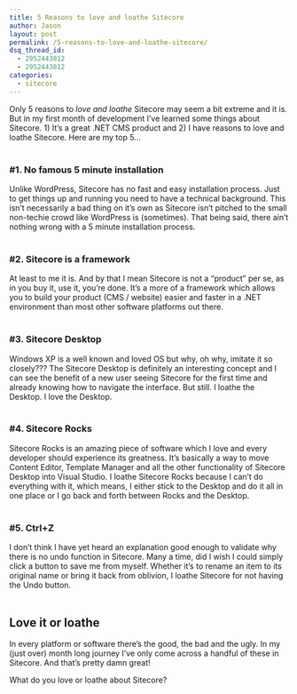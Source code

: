 ```yaml
---
title: 5 Reasons to love and loathe Sitecore
author: Jason
layout: post
permalink: /5-reasons-to-love-and-loathe-sitecore/
dsq_thread_id:
  - 2952443812
  - 2952443812
categories:
  - sitecore
---
```

Only 5 reasons to *love and loathe* Sitecore may seem a bit extreme and it is. But in my first month of development I&#8217;ve learned some things about Sitecore. 1) It&#8217;s a great .NET CMS product and 2) I have reasons to love and loathe Sitecore. Here are my top 5&#8230;  
</br>

### #1. No famous 5 minute installation

Unlike WordPress, Sitecore has no fast and easy installation process. Just to get things up and running you need to have a technical background. This isn&#8217;t necessarily a bad thing on it&#8217;s own as Sitecore isn&#8217;t pitched to the small non-techie crowd like WordPress is (sometimes). That being said, there ain&#8217;t nothing wrong with a 5 minute installation process.  
</br><!--more-->

### #2. Sitecore is a framework

At least to me it is. And by that I mean Sitecore is not a &#8220;product&#8221; per se, as in you buy it, use it, you&#8217;re done. It&#8217;s a more of a framework which allows you to build your product (CMS / website) easier and faster in a .NET environment than most other software platforms out there.  
</br>

### #3. Sitecore Desktop

Windows XP is a well known and loved OS but why, oh why, imitate it so closely??? The Sitecore Desktop is definitely an interesting concept and I can see the benefit of a new user seeing Sitecore for the first time and already knowing how to navigate the interface. But still. I loathe the Desktop. I love the Desktop.  
</br>

### #4. Sitecore Rocks

Sitecore Rocks is an amazing piece of software which I love and every developer should experience its greatness. It&#8217;s basically a way to move Content Editor, Template Manager and all the other functionality of Sitecore Desktop into Visual Studio. I loathe Sitecore Rocks because I can&#8217;t do everything with it, which means, I either stick to the Desktop and do it all in one place or I go back and forth between Rocks and the Desktop.  
</br>

### #5. Ctrl+Z

I don’t think I have yet heard an explanation good enough to validate why there is no undo function in Sitecore. Many a time, did I wish I could simply click a button to save me from myself. Whether it’s to rename an item to its original name or bring it back from oblivion, I loathe Sitecore for not having the Undo button.  
</br>

## Love it or loathe

In every platform or software there&#8217;s the good, the bad and the ugly. In my (just over) month long journey I&#8217;ve only come across a handful of these in Sitecore. And that&#8217;s pretty damn great!

What do you love or loathe about Sitecore?